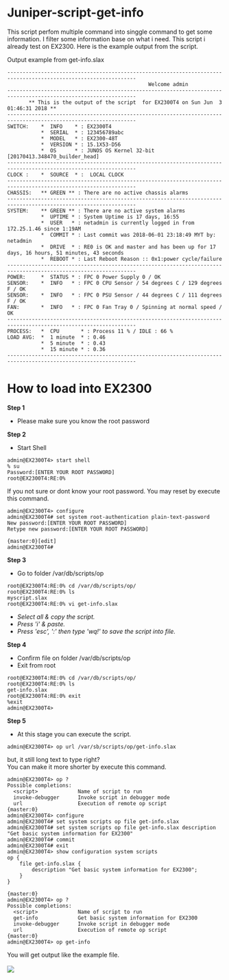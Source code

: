 # Juniper-script-get-info

This script perfom multiple command into singgle command to get some information. I filter some information base on what i need. This script i already test on EX2300. Here is the example output from the script.

Output example from get-info.slax
```
----------------------------------------------------------------------------------------------------------------
                                              Welcome admin
----------------------------------------------------------------------------------------------------------------
       ** This is the output of the script  for EX2300T4 on Sun Jun  3 01:46:31 2018 ** 
----------------------------------------------------------------------------------------------------------------
SWITCH:    *  INFO    * : EX2300T4
           *  SERIAL  * : 123456789abc
           *  MODEL   * : EX2300-48T
           *  VERSION * : 15.1X53-D56
           *  OS      * : JUNOS OS Kernel 32-bit  [20170413.348470_builder_head]
----------------------------------------------------------------------------------------------------------------
CLOCK :    *  SOURCE  * :  LOCAL CLOCK 
----------------------------------------------------------------------------------------------------------------
CHASSIS:   ** GREEN ** : There are no active chassis alarms
----------------------------------------------------------------------------------------------------------------
SYSTEM:    ** GREEN ** : There are no active system alarms
           *  UPTIME * : System Uptime is 17 days, 16:55
           *  USER   * : netadmin is currently logged in from 172.25.1.46 since 1:19AM
           *  COMMIT * : Last commit was 2018-06-01 23:18:49 MYT by: netadmin
           *  DRIVE  * : RE0 is OK and master and has been up for 17 days, 16 hours, 51 minutes, 43 seconds
           *  REBOOT * : Last Reboot Reason :: 0x1:power cycle/failure
----------------------------------------------------------------------------------------------------------------
POWER:     *  STATUS * : FPC 0 Power Supply 0 / OK
SENSOR:    *  INFO   * : FPC 0 CPU Sensor / 54 degrees C / 129 degrees F / OK
SENSOR:    *  INFO   * : FPC 0 PSU Sensor / 44 degrees C / 111 degrees F / OK
FAN:       *  INFO   * : FPC 0 Fan Tray 0 / Spinning at normal speed / OK
----------------------------------------------------------------------------------------------------------------
PROCESS:   *  CPU       * : Process 11 % / IDLE : 66 %
LOAD AVG:  *  1 minute  * : 0.46
           *  5 minute  * : 0.43
           *  15 minute * : 0.36
----------------------------------------------------------------------------------------------------------------
```

# How to load into EX2300

<b>Step 1</b></br>
* Please make sure you know the root password<br/>


<b>Step 2</b></br>
* Start Shell<br/>
```
admin@EX2300T4> start shell
% su
Password:[ENTER YOUR ROOT PASSWORD]
root@EX2300T4:RE:0%
```
If you not sure or dont know your root password. You may reset by execute this command.<br/>
```
admin@EX2300T4> configure
admin@EX2300T4# set system root-authentication plain-text-password 
New password:[ENTER YOUR ROOT PASSWORD]
Retype new password:[ENTER YOUR ROOT PASSWORD]

{master:0}[edit]
admin@EX2300T4# 
```

<b>Step 3</b></br>
* Go to folder /var/db/scripts/op
```
root@EX2300T4:RE:0% cd /var/db/scripts/op/
root@EX2300T4:RE:0% ls
myscript.slax
root@EX2300T4:RE:0% vi get-info.slax
```
* <i>Select all & copy the script. </i><br/>
* <i>Press 'i' & paste.</i><br/>
* <i>Press 'esc', ':' then type 'wq!' to save the script into file.</i><br/>

<b>Step 4</b></br>
* Confirm file on folder /var/db/scripts/op
* Exit from root
```
root@EX2300T4:RE:0% cd /var/db/scripts/op/
root@EX2300T4:RE:0% ls
get-info.slax
root@EX2300T4:RE:0% exit
%exit
admin@EX2300T4>
```

<b>Step 5</b></br>
* At this stage you can execute the script.<br/>
```
admin@EX2300T4> op url /var/sb/scripts/op/get-info.slax
```
but, it still long text to type right?<br/>
You can make it more shorter by execute this command.<br/>
```
admin@EX2300T4> op ?
Possible completions:
  <script>             Name of script to run
  invoke-debugger      Invoke script in debugger mode
  url                  Execution of remote op script
{master:0}
admin@EX2300T4> configure
admin@EX2300T4# set system scripts op file get-info.slax
admin@EX2300T4# set system scripts op file get-info.slax description "Get basic system information for EX2300"
admin@EX2300T4# commit
admin@EX2300T4# exit
admin@EX2300T4> show configuration system scripts 
op {
    file get-info.slax {
        description "Get basic system information for EX2300";
    }
}

{master:0}
admin@EX2300T4> op ?
Possible completions:
  <script>             Name of script to run
  get-info             Get basic system information for EX2300
  invoke-debugger      Invoke script in debugger mode
  url                  Execution of remote op script
{master:0}
admin@EX2300T4> op get-info

```
You will get output like the example file.<br/><br/>
[![](https://www.paypalobjects.com/en_US/i/btn/btn_donateCC_LG.gif)](https://www.paypal.com/cgi-bin/webscr?cmd=_s-xclick&hosted_button_id=NEL2PLBDG8LDA)

